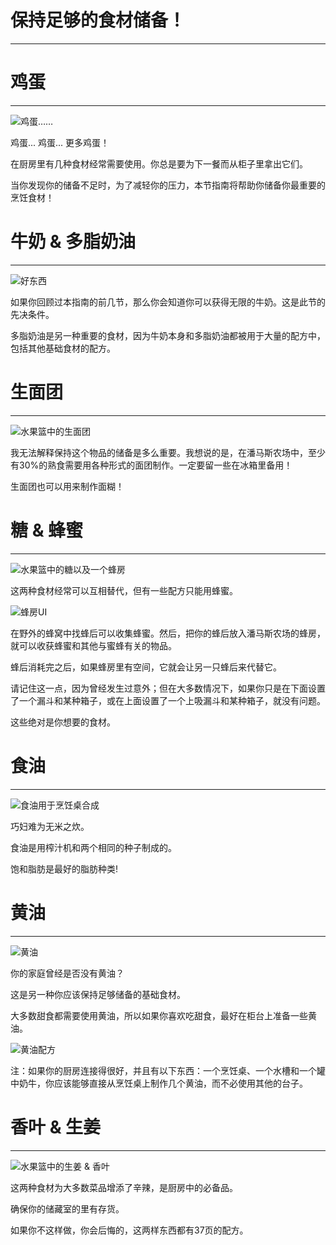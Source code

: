 # 保持足够的食材储备！
___

# 鸡蛋
___

![鸡蛋……](eggs.png)

鸡蛋... 鸡蛋... 更多鸡蛋！

在厨房里有几种食材经常需要使用。你总是要为下一餐而从柜子里拿出它们。

当你发现你的储备不足时，为了减轻你的压力，本节指南将帮助你储备你最重要的烹饪食材！

# 牛奶 & 多脂奶油
___

![好东西](milkandcream.png)

如果你回顾过本指南的前几节，那么你会知道你可以获得无限的牛奶。这是此节的先决条件。

多脂奶油是另一种重要的食材，因为牛奶本身和多脂奶油都被用于大量的配方中，包括其他基础食材的配方。

# 生面团
___

![水果篮中的生面团](dough.png)

我无法解释保持这个物品的储备是多么重要。我想说的是，在潘马斯农场中，至少有30%的熟食需要用各种形式的面团制作。一定要留一些在冰箱里备用！

生面团也可以用来制作面糊！

# 糖 & 蜂蜜
___

![水果篮中的糖以及一个蜂房](sugarandhoney.png)

这两种食材经常可以互相替代，但有一些配方只能用蜂蜜。

![蜂房UI](bees.png)

在野外的蜂窝中找蜂后可以收集蜂蜜。然后，把你的蜂后放入潘马斯农场的蜂房，就可以收获蜂蜜和其他与蜜蜂有关的物品。

蜂后消耗完之后，如果蜂房里有空间，它就会让另一只蜂后来代替它。

请记住这一点，因为曾经发生过意外；但在大多数情况下，如果你只是在下面设置了一个漏斗和某种箱子，或在上面设置了一个上吸漏斗和某种箱子，就没有问题。

这些绝对是你想要的食材。

# 食油
___

![食油用于烹饪桌合成](cookingoil.png)

巧妇难为无米之炊。

食油是用榨汁机和两个相同的种子制成的。

饱和脂肪是最好的脂肪种类!

# 黄油
___

![黄油](buter.png)

你的家庭曾经是否没有黄油？

这是另一种你应该保持足够储备的基础食材。

大多数甜食都需要使用黄油，所以如果你喜欢吃甜食，最好在柜台上准备一些黄油。

![黄油配方](butterrecipe.png)

注：如果你的厨房连接得很好，并且有以下东西：一个烹饪桌、一个水槽和一个罐中奶牛，你应该能够直接从烹饪桌上制作几个黄油，而不必使用其他的台子。

# 香叶 & 生姜
___

![水果篮中的生姜 & 香叶](gingerandspice.png)

这两种食材为大多数菜品增添了辛辣，是厨房中的必备品。

确保你的储藏室的里有存货。

如果你不这样做，你会后悔的，这两样东西都有37页的配方。
